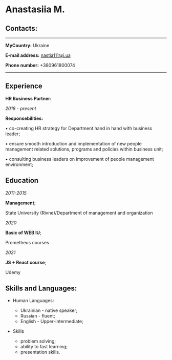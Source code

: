 Anastasiia M.
============

Contacts:
----------
-------------------     ----------------------------
**MyCountry:**                          Ukraine

**E-mail address:**                     nastia111@i.ua

**Phone number:**                       +380961800074

-------------------     ----------------------------

Experience
----------

**HR Business Partner:**

*2018 - present*

**Responsebilities:**

•	co-creating HR strategy for Department hand in hand with business leader;

•	ensure smooth introduction and implementation of new people management related solutions, programs and policies within business unit;

•	consulting business leaders on improvement of people management environment; 



Education
---------

*2011-2015*   

**Management**; 

State University (Rivne)/Department of management and organization


*2020*

**Basic of WEB IU**; 

Prometheus courses

*2021*

**JS + React course**; 

Udemy


Skills and Languages:
----------------------------------------

* Human Languages:

     * Ukrainian - native speaker;
     * Russian - fluent;
     * English - Upper-intermediate;
     

* Skills
    * problem solving;
    * ability to fast learning;
    * presentation skills.
